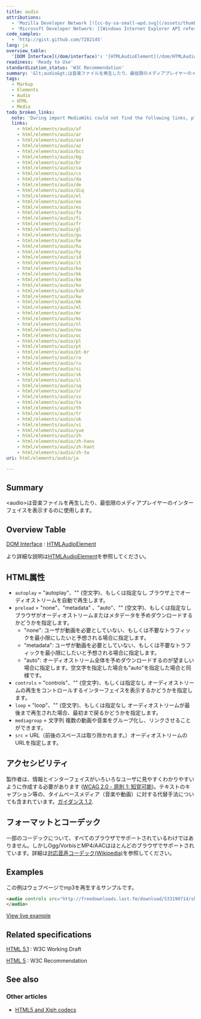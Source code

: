 ```yaml
---
title: audio
attributions:
  - 'Mozilla Developer Network [![cc-by-sa-small-wpd.svg](/assets/thumb/8/8c/cc-by-sa-small-wpd.svg/120px-cc-by-sa-small-wpd.svg.png)](http://creativecommons.org/licenses/by-sa/3.0/us/): [Article](https://developer.mozilla.org/en-US/docs/HTML/Element/audio)'
  - 'Microsoft Developer Network: [[Windows Internet Explorer API reference](http://msdn.microsoft.com/en-us/library/ie/hh828809%28v=vs.85%29.aspx) Article]'
code_samples:
  - 'http://gist.github.com/7282145'
lang: ja
overview_table:
  '[DOM Interface](/dom/interface)': '[HTMLAudioElement](/dom/HTMLAudioElement)'
readiness: 'Ready to Use'
standardization_status: 'W3C Recommendation'
summary: '&lt;audio&gt;は音楽ファイルを再生したり、最低限のメディアプレイヤーのインターフェイスを表示するのに使用します。'
tags:
  - Markup
  - Elements
  - Audio
  - HTML
  - Media
todo_broken_links:
  note: 'During import MediaWiki could not find the following links, please fix and adjust this list.'
  links:
    - html/elements/audio/af
    - html/elements/audio/ar
    - html/elements/audio/ast
    - html/elements/audio/az
    - html/elements/audio/bcc
    - html/elements/audio/bg
    - html/elements/audio/br
    - html/elements/audio/ca
    - html/elements/audio/cs
    - html/elements/audio/da
    - html/elements/audio/de
    - html/elements/audio/diq
    - html/elements/audio/el
    - html/elements/audio/eo
    - html/elements/audio/es
    - html/elements/audio/fa
    - html/elements/audio/fi
    - html/elements/audio/fr
    - html/elements/audio/gl
    - html/elements/audio/gu
    - html/elements/audio/he
    - html/elements/audio/hu
    - html/elements/audio/hy
    - html/elements/audio/id
    - html/elements/audio/it
    - html/elements/audio/ka
    - html/elements/audio/kk
    - html/elements/audio/km
    - html/elements/audio/ko
    - html/elements/audio/ksh
    - html/elements/audio/kw
    - html/elements/audio/mk
    - html/elements/audio/ml
    - html/elements/audio/mr
    - html/elements/audio/ms
    - html/elements/audio/nl
    - html/elements/audio/no
    - html/elements/audio/oc
    - html/elements/audio/pl
    - html/elements/audio/pt
    - html/elements/audio/pt-br
    - html/elements/audio/ro
    - html/elements/audio/ru
    - html/elements/audio/si
    - html/elements/audio/sk
    - html/elements/audio/sl
    - html/elements/audio/sq
    - html/elements/audio/sr
    - html/elements/audio/sv
    - html/elements/audio/ta
    - html/elements/audio/th
    - html/elements/audio/tr
    - html/elements/audio/uk
    - html/elements/audio/vi
    - html/elements/audio/yue
    - html/elements/audio/zh
    - html/elements/audio/zh-hans
    - html/elements/audio/zh-hant
    - html/elements/audio/zh-tw
uri: html/elements/audio/ja

---
```

## <span>Summary</span>

&lt;audio&gt;は音楽ファイルを再生したり、最低限のメディアプレイヤーのインターフェイスを表示するのに使用します。

## <span>Overview Table</span>

[DOM Interface](/dom/interface)
:   [HTMLAudioElement](/dom/HTMLAudioElement)

より詳細な説明は[HTMLAudioElement](/dom/HTMLAudioElement)を参照してください。

## <span>HTML属性</span>

-   `autoplay` = "autoplay"、"" (空文字)、もしくは指定なし
    ブラウザ上でオーディオストリームを自動で再生します。
-   `preload` = "none"、"metadata" 、"auto"、"" (空文字)、もしくは指定なし
    ブラウザがオーディオストリームまたはメタデータを予めダウンロードするかどうかを指定します。
    -   "none": ユーザが動画を必要としていない、もしくは不要なトラフィックを最小限にしたいと予想される場合に指定します。
    -   "metadata": ユーザが動画を必要としていない、もしくは不要なトラフィックを最小限にしたいと予想される場合に指定します。
    -   "auto": オーディオストリーム全体を予めダウンロードするのが望ましい場合に指定します。空文字を指定した場合も"auto"を指定した場合と同様です。
-   `controls` = "controls"、"" (空文字)、もしくは指定なし
    オーディオストリームの再生をコントロールするインターフェイスを表示するかどうかを指定します。
-   `loop` = "loop"、"" (空文字)、もしくは指定なし
    オーディオストリームが最後まで再生された場合、最初まで戻るかどうかを指定します。
-   `mediagroup` = 文字列
    複数の動画や音楽をグループ化し、リンクさせることができます。
-   `src` = URL（前後のスペースは取り除かれます。）オーディオストリームのURLを指定します。

## <span>アクセシビリティ</span>

製作者は、情報とインターフェイスがいろいろなユーザに見やすくわかりやすいように作成する必要があります ([WCAG 2.0 - 原則 1: 知覚可能](http://waic.jp/docs/WCAG20/Overview.html#perceivable))。テキストのキャプション等の、タイムベースメディア（音楽や動画）に対する代替手法についても含まれています。[ガイダンス 1.2](http://waic.jp/docs/WCAG20/Overview.html#media-equiv).

## <span>フォーマットとコーデック</span>

一部のコーデックについて、すべてのブラウザでサポートされているわけではありません。しかしOgg/VorbisとMP4/AACはほとんどのブラウザでサポートされています。詳細は[対応音声コーデック(Wikipedia)](https://ja.wikipedia.org/wiki/HTML5%E3%82%AA%E3%83%BC%E3%83%87%E3%82%A3%E3%82%AA#.E5.AF.BE.E5.BF.9C.E9.9F.B3.E5.A3.B0.E3.82.B3.E3.83.BC.E3.83.87.E3.83.83.E3.82.AF)を参照してください。

## <span>Examples</span>

この例はウェブページでmp3を再生するサンプルです。

``` html
<audio controls src="http://freedownloads.last.fm/download/533190714/she%2Bso%2Bfly.mp3" type="audio/mp3">
</audio>
```

[View live example](http://code.webplatform.org/gist/7282145)

## <span>Related specifications</span>

[HTML 5.1](http://www.w3.org/TR/html51/embedded-content.html#the-audio-element)
:   W3C Working Draft

[HTML 5](http://www.w3.org/TR/html5/embedded-content-0.html#the-audio-element)
:   W3C Recommendation

## <span>See also</span>

### <span>Other articles</span>

-   [HTML5 and Xiph codecs](http://wiki.xiph.org/Html5)
